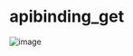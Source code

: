 # apibinding_get

![image](https://github.com/virajjagtap2003/Flutter_Basics/assets/124623303/06d35d3d-b63e-4672-a2e3-dce840183e7a)
